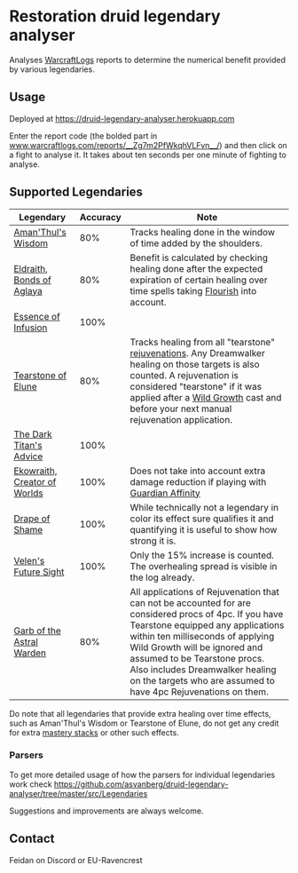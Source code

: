 # Restoration druid legendary analyser

Analyses [WarcraftLogs](http://www.warcraftlogs.com) reports to determine the
numerical benefit provided by various legendaries.

## Usage
Deployed at https://druid-legendary-analyser.herokuapp.com

Enter the report code (the bolded part in www.warcraftlogs.com/reports/__Zg7m2PfWkqhVLFvn__/)
and then click on a fight to analyse it.
It takes about ten seconds per one minute of fighting to analyse.

## Supported Legendaries
| Legendary | Accuracy | Note |
| --- | --- | --- |
| [Aman'Thul's Wisdom](http://www.wowhead.com/item=137072/amanthuls-wisdom) | 80% | Tracks healing done in the window of time added by the shoulders. |
| [Eldraith, Bonds of Aglaya](http://www.wowhead.com/item=137095/edraith-bonds-of-aglaya) | 80% | Benefit is calculated by checking healing done after the expected expiration of certain healing over time spells taking [Flourish](http://www.wowhead.com/spell=197721/flourish) into account. |
| [Essence of Infusion](http://www.wowhead.com/item=137026/essence-of-infusion) | 100% | &nbsp; |
| [Tearstone of Elune](http://www.wowhead.com/item=137042/tearstone-of-elune) | 80% | Tracks healing from all "tearstone" [rejuvenations](http://www.wowhead.com/spell=774/rejuvenation). Any Dreamwalker healing on those targets is also counted. A rejuvenation is considered "tearstone" if it was applied after a [Wild Growth](http://www.wowhead.com/spell=48438/wild-growth) cast and before your next manual rejuvenation application. |
| [The Dark Titan's Advice](http://www.wowhead.com/item=137078/the-dark-titans-advice) | 100% | &nbsp; |
| [Ekowraith, Creator of Worlds](http://www.wowhead.com/item=137015/ekowraith-creator-of-worlds) | 100% | Does not take into account extra damage reduction if playing with [Guardian Affinity](http://www.wowhead.com/spell=197491/guardian-affinity) |
| [Drape of Shame](http://www.wowhead.com/item=142170) | 100% | While technically not a legendary in color its effect sure qualifies it and quantifying it is useful to show how strong it is. |
| [Velen's Future Sight](http://www.wowhead.com/spell=235966/velens-future-sight) | 100% | Only the 15% increase is counted. The overhealing spread is visible in the log already. |
| [Garb of the Astral Warden](http://www.wowhead.com/item-set=1283/garb-of-the-astral-warden) | 80% | All applications of Rejuvenation that can not be accounted for are considered procs of 4pc. If you have Tearstone equipped any applications within ten milliseconds of applying Wild Growth will be ignored and assumed to be Tearstone procs. Also includes Dreamwalker healing on the targets who are assumed to have 4pc Rejuvenations on them. |

Do note that all legendaries that provide extra healing over time effects, such as Aman'Thul's Wisdom or Tearstone of Elune, do not get any credit for extra [mastery stacks](http://www.wowhead.com/spell=77495/mastery-harmony) or other such effects.

### Parsers
To get more detailed usage of how the parsers for individual legendaries work
check https://github.com/asvanberg/druid-legendary-analyser/tree/master/src/Legendaries

Suggestions and improvements are always welcome.

## Contact
Feidan on Discord or EU-Ravencrest
